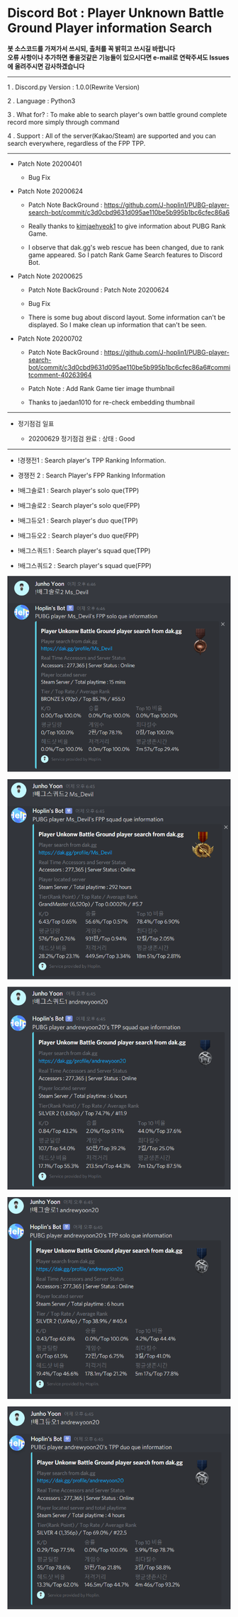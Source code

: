 Discord Bot : Player Unknown Battle Ground Player information Search
===

**봇 소스코드를 가져가서 쓰시되, 출처를 꼭 밝히고 쓰시길 바랍니다**<br>
**오류 사항이나 추가하면 좋을것같은 기능들이 있으시다면 e-mail로 연락주셔도 Issues에 올려주시면 감사하겠습니다**

***
1 . Discord.py Version : 1.0.0(Rewrite Version)

2 . Language : Python3

3 . What for? : To make able to search player's own battle ground complete record more simply through command

4 . Support : All of the server(Kakao/Steam) are supported and you can search everywhere, regardless of the FPP TPP.
***
  - Patch Note 20200401
    
    - Bug Fix
    
  - Patch Note 20200624
  
    - Patch Note BackGround : https://github.com/J-hoplin1/PUBG-player-search-bot/commit/c3d0cbd9631d095ae110be5b995b1bc6cfec86a6
  
    - Really thanks to [kimjaehyeok1](https://github.com/kimjaehyeok1) to give information about PUBG Rank Game. 
    
    - I observe that dak.gg's web rescue has been changed, due to rank game appeared. So I patch Rank Game Search features to Discord Bot.

  - Patch Note 20200625
  
    - Patch Note BackGround : Patch Note 20200624
    
    - Bug Fix
    
    - There is some bug about discord layout. Some information can't be displayed. So I make clean up information that can't be seen.
    
  - Patch Note 20200702
  
    - Patch Note BackGround : https://github.com/J-hoplin1/PUBG-player-search-bot/commit/c3d0cbd9631d095ae110be5b995b1bc6cfec86a6#commitcomment-40263964
    
    - Patch Note : Add Rank Game tier image thumbnail
    
    - Thanks to jaedan1010 for re-check embedding thumbnail
    
***

- 정기점검 일표

  - 20200629 정기점검 완료 : 상태 : Good

***

  - !경쟁전1 : Search player's TPP Ranking Information.
  
  - 경쟁전 2 : Search Player's FPP Ranking Information

  - !배그솔로1 : Search player's solo que(TPP)
  
  - !배그솔로2 : Search player's solo que(FPP)
  
  - !배그듀오1 : Search player's duo que(TPP)
  
  - !배그듀오2 : Search player's duo que(FPP)
  
  - !배그스쿼드1 : Search player's squad que(TPP)
  
  - !배그스쿼드2 : Search player's squad que(FPP)
  
   ![img](img2/1.PNG)
    
   ![img](img2/2.PNG)
   
   ![img](img2/3.PNG)
   
   ![img](img2/4.PNG)
   
   ![img](img2/5.PNG)

